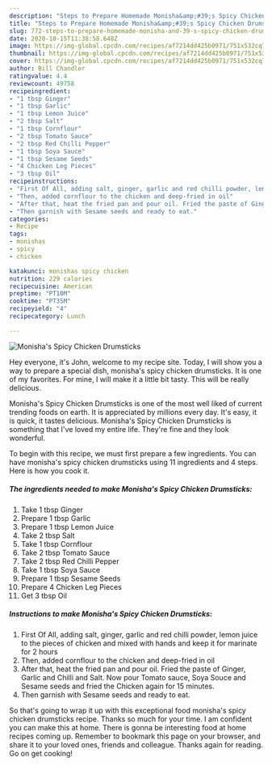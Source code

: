 ```yaml
---
description: "Steps to Prepare Homemade Monisha&amp;#39;s Spicy Chicken Drumsticks"
title: "Steps to Prepare Homemade Monisha&amp;#39;s Spicy Chicken Drumsticks"
slug: 772-steps-to-prepare-homemade-monisha-and-39-s-spicy-chicken-drumsticks
date: 2020-10-15T11:38:58.648Z
image: https://img-global.cpcdn.com/recipes/af7214dd425b0971/751x532cq70/monishas-spicy-chicken-drumsticks-recipe-main-photo.jpg
thumbnail: https://img-global.cpcdn.com/recipes/af7214dd425b0971/751x532cq70/monishas-spicy-chicken-drumsticks-recipe-main-photo.jpg
cover: https://img-global.cpcdn.com/recipes/af7214dd425b0971/751x532cq70/monishas-spicy-chicken-drumsticks-recipe-main-photo.jpg
author: Bill Chandler
ratingvalue: 4.4
reviewcount: 49758
recipeingredient:
- "1 tbsp Ginger"
- "1 tbsp Garlic"
- "1 tbsp Lemon Juice"
- "2 tbsp Salt"
- "1 tbsp Cornflour"
- "2 tbsp Tomato Sauce"
- "2 tbsp Red Chilli Pepper"
- "1 tbsp Soya Sauce"
- "1 tbsp Sesame Seeds"
- "4 Chicken Leg Pieces"
- "3 tbsp Oil"
recipeinstructions:
- "First Of All, adding salt, ginger, garlic and red chilli powder, lemon juice to the pieces of chicken and mixed with hands and keep it for marinate for 2 hours"
- "Then, added cornflour to the chicken and deep-fried in oil"
- "After that, heat the fried pan and pour oil. Fried the paste of Ginger, Garlic and Chilli and Salt. Now pour Tomato sauce, Soya Souce and Sesame seeds and fried the Chicken again for 15 minutes."
- "Then garnish with Sesame seeds and ready to eat."
categories:
- Recipe
tags:
- monishas
- spicy
- chicken

katakunci: monishas spicy chicken 
nutrition: 229 calories
recipecuisine: American
preptime: "PT10M"
cooktime: "PT35M"
recipeyield: "4"
recipecategory: Lunch

---
```



![Monisha&#39;s Spicy Chicken Drumsticks](https://img-global.cpcdn.com/recipes/af7214dd425b0971/751x532cq70/monishas-spicy-chicken-drumsticks-recipe-main-photo.jpg)

Hey everyone, it's John, welcome to my recipe site. Today, I will show you a way to prepare a special dish, monisha&#39;s spicy chicken drumsticks. It is one of my favorites. For mine, I will make it a little bit tasty. This will be really delicious.

Monisha&#39;s Spicy Chicken Drumsticks is one of the most well liked of current trending foods on earth. It is appreciated by millions every day. It's easy, it is quick, it tastes delicious. Monisha&#39;s Spicy Chicken Drumsticks is something that I've loved my entire life. They're fine and they look wonderful.




To begin with this recipe, we must first prepare a few ingredients. You can have monisha&#39;s spicy chicken drumsticks using 11 ingredients and 4 steps. Here is how you cook it.

<!--inarticleads1-->

##### The ingredients needed to make Monisha&#39;s Spicy Chicken Drumsticks:

1. Take 1 tbsp Ginger
1. Prepare 1 tbsp Garlic
1. Prepare 1 tbsp Lemon Juice
1. Take 2 tbsp Salt
1. Take 1 tbsp Cornflour
1. Take 2 tbsp Tomato Sauce
1. Take 2 tbsp Red Chilli Pepper
1. Take 1 tbsp Soya Sauce
1. Prepare 1 tbsp Sesame Seeds
1. Prepare 4 Chicken Leg Pieces
1. Get 3 tbsp Oil




<!--inarticleads2-->

##### Instructions to make Monisha&#39;s Spicy Chicken Drumsticks:

1. First Of All, adding salt, ginger, garlic and red chilli powder, lemon juice to the pieces of chicken and mixed with hands and keep it for marinate for 2 hours
1. Then, added cornflour to the chicken and deep-fried in oil
1. After that, heat the fried pan and pour oil. Fried the paste of Ginger, Garlic and Chilli and Salt. Now pour Tomato sauce, Soya Souce and Sesame seeds and fried the Chicken again for 15 minutes.
1. Then garnish with Sesame seeds and ready to eat.




So that's going to wrap it up with this exceptional food monisha&#39;s spicy chicken drumsticks recipe. Thanks so much for your time. I am confident you can make this at home. There is gonna be interesting food at home recipes coming up. Remember to bookmark this page on your browser, and share it to your loved ones, friends and colleague. Thanks again for reading. Go on get cooking!
